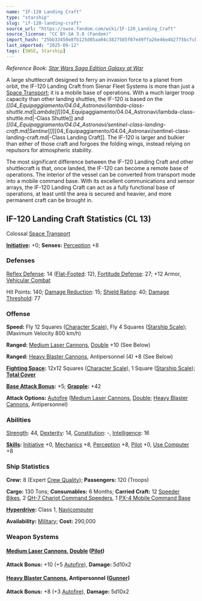 ```yaml
---
name: "IF-120 Landing Craft"
type: "starship"
slug: "if-120-landing-craft"
source_url: "https://swse.fandom.com/wiki/IF-120_Landing_Craft"
source_license: "CC BY-SA 3.0 (Fandom)"
import_hash: "25bb33450e8fb125d05aa04c3827585f07e49ffa26e46e4b2775bcfcba24a066"
last_imported: "2025-09-12"
tags: [SWSE, Starship]
---
```

*Reference Book: [Star Wars Saga Edition Galaxy at War](https://swse.fandom.com/wiki/Star_Wars_Saga_Edition_Galaxy_at_War)*

A large shuttlecraft designed to ferry an invasion force to a planet from orbit, the IF-120 Landing Craft from Sienar Fleet Systems is more than just a [Space Transport](https://swse.fandom.com/wiki/Space_Transport); it is a mobile base of operations. With a much larger troop capacity than other landing shuttles, the IF-120 is based on the *[[04_Equipaggiamento/04.04_Astronavi/lambda-class-shuttle.md|Lambda]]*[[04_Equipaggiamento/04.04_Astronavi/lambda-class-shuttle.md|-Class Shuttle]] and *[[04_Equipaggiamento/04.04_Astronavi/sentinel-class-landing-craft.md|Sentinel]]*[[04_Equipaggiamento/04.04_Astronavi/sentinel-class-landing-craft.md|-Class Landing Craft]]. The IF-120 is larger and bulkier than either of those craft and forgoes the folding wings, instead relying on repulsors for atmospheric stability.

The most significant difference between the IF-120 Landing Craft and other shuttlecraft is that, once landed, the IF-120 can become a remote base of operations. The interior of the vessel can be converted from transport mode into a mobile command base. With its excellent communications and sensor arrays, the IF-120 Landing Craft can act as a fully functional base of operations, at least until the area is secured and heavier, and more permanent craft can be brought in.

## IF-120 Landing Craft Statistics (CL 13)
Colossal [Space Transport](https://swse.fandom.com/wiki/Space_Transport)

**[Initiative](https://swse.fandom.com/wiki/Initiative):** +0; **Senses:** [Perception](https://swse.fandom.com/wiki/Perception) +8
### Defenses
[Reflex Defense](https://swse.fandom.com/wiki/Reflex_Defense_(Vehicles)): 14 ([Flat-Footed](https://swse.fandom.com/wiki/Flat-Footed): 12), [Fortitude Defense](https://swse.fandom.com/wiki/Fortitude_Defense_(Vehicles)): 27; +12 Armor, [Vehicular Combat](https://swse.fandom.com/wiki/Vehicular_Combat)

Hit Points: 140; [Damage Reduction](https://swse.fandom.com/wiki/Damage_Reduction): 15; [Shield Rating](https://swse.fandom.com/wiki/Shield_Rating): 40; [Damage Threshold](https://swse.fandom.com/wiki/Damage_Threshold_(Vehicles)): 77
### Offense
**Speed:** Fly 12 Squares ([Character Scale](https://swse.fandom.com/wiki/Character_Scale)), Fly 4 Squares ([Starship Scale](https://swse.fandom.com/wiki/Starship_Scale)); (Maximum Velocity 800 km/h)

**Ranged:** [Medium Laser Cannons](https://swse.fandom.com/wiki/Medium_Laser_Cannons), [Double](https://swse.fandom.com/wiki/Double) +10 (See Below)

**Ranged:** [Heavy Blaster Cannons](https://swse.fandom.com/wiki/Heavy_Blaster_Cannons), Antipersonnel (4) +8 (See Below)

**[Fighting Space](https://swse.fandom.com/wiki/Fighting_Space):** 12x12 Squares ([Character Scale](https://swse.fandom.com/wiki/Character_Scale)), 1 Square ([Starship Scale](https://swse.fandom.com/wiki/Starship_Scale)); **[Total Cover](https://swse.fandom.com/wiki/Total_Cover)**

**[Base Attack Bonus](https://swse.fandom.com/wiki/Base_Attack_Bonus):** +5; **[Grapple](https://swse.fandom.com/wiki/Grapple):** +42

**Attack Options:** [Autofire](https://swse.fandom.com/wiki/Autofire_(Vehicle_Combat)) ([Medium Laser Cannons](https://swse.fandom.com/wiki/Medium_Laser_Cannons), [Double](https://swse.fandom.com/wiki/Double); [Heavy Blaster Cannons](https://swse.fandom.com/wiki/Heavy_Blaster_Cannons), Antipersonnel)
### Abilities
[Strength](https://swse.fandom.com/wiki/Strength): 44, [Dexterity](https://swse.fandom.com/wiki/Dexterity): 14, [Constitution](https://swse.fandom.com/wiki/Constitution): -, [Intelligence](https://swse.fandom.com/wiki/Intelligence): 16

**[Skills](https://swse.fandom.com/wiki/Skills):** [Initiative](https://swse.fandom.com/wiki/Initiative) +0, [Mechanics](https://swse.fandom.com/wiki/Mechanics) +8, [Perception](https://swse.fandom.com/wiki/Perception) +8, [Pilot](https://swse.fandom.com/wiki/Pilot) +0, [Use Computer](https://swse.fandom.com/wiki/Use_Computer) +8
### Ship Statistics
**Crew:** 8 (Expert [Crew Quality](https://swse.fandom.com/wiki/Crew_Quality)); **Passengers:** 120 (Troops)

**Cargo:** 130 Tons; **Consumables:** 6 Months; **Carried Craft:** 12 [Speeder Bikes](https://swse.fandom.com/wiki/Speeder_Bikes), 2 [QH-7 Chariot Command Speeders](https://swse.fandom.com/wiki/QH-7_Chariot_Command_Speeders), 1 [PX-4 Mobile Command Base](https://swse.fandom.com/wiki/PX-4_Mobile_Command_Base)

**[Hyperdrive](https://swse.fandom.com/wiki/Hyperdrive):** Class 1, [Navicomputer](https://swse.fandom.com/wiki/Navicomputer)

**Availability:** [Military](https://swse.fandom.com/wiki/Military); **Cost:** 290,000
### Weapon Systems
#### **[Medium Laser Cannons](https://swse.fandom.com/wiki/Medium_Laser_Cannons), [Double](https://swse.fandom.com/wiki/Double) ([Pilot](https://swse.fandom.com/wiki/Pilot_(Vehicle_Combat)))**
**Attack Bonus:** +10 (+5 [Autofire](https://swse.fandom.com/wiki/Autofire_(Vehicle_Combat))), **Damage:** 5d10x2

#### **[Heavy Blaster Cannons](https://swse.fandom.com/wiki/Heavy_Blaster_Cannons), Antipersonnel ([Gunner](https://swse.fandom.com/wiki/Gunner))**
**Attack Bonus:** +8 (+3 [Autofire](https://swse.fandom.com/wiki/Autofire_(Vehicle_Combat))), **Damage:** 5d10x2